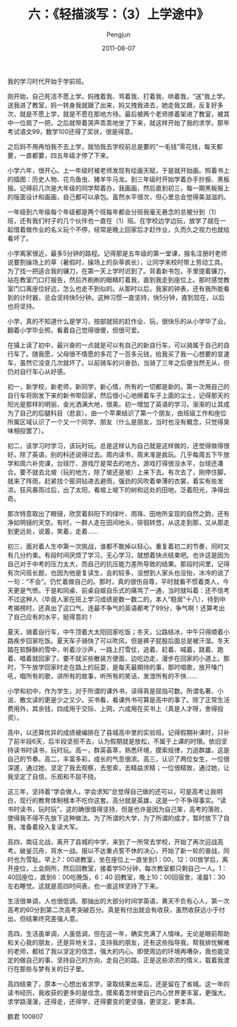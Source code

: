 ﻿---
layout: post
title: '六：《轻描淡写：（3）上学途中》'
date: 2011-08-07
author: Pengjun
tags: 成长印记
---

我的学习时代开始于学前班。

刚开始，自己死活不愿上学。妈拽着我、骂着我、打着我、哄着我，“送”我上学。送我进了教室，妈一转身我就跟了出来，妈又拽我进去，她走我又跟，反复好多次，就是不愿上学，就是不愿在那地方待。最后被两个老师掺着架进了教室，被其中一位扇了一把，之后就带着哭声乖乖地坐了下来，就这样开始了我的求学。那年考试语文99，数学100还得了奖状，很是得意。

之后妈不用再怕我不去上学，就怕我去学校前总是要的“一毛钱”零花钱，每天都要，一直都要，四五年级才停了下来。

小学六年，很开心。上一年级时被老师发现有绘画天赋，于是就开始画。照着书上的插图：历史人物、花鸟鱼虫、猪羊牛马龙。到三年级时开始学着办手抄报、黑板报。记得前几次是大年级的同学帮着办，我画画，然后直到初三，每一期黑板报上的版面设计和画画，自己都可以承包。虽然水平很次，但心里总会觉得美滋滋的。

一年级到六年级每个年级都是两个班每年都会分班我毫无悬念的总被分到（1）班，还有我们村子的几个伙伴也一直在（1）班。在学校边学边玩，放学了就在一起借着做作业的名义玩个不停，经常是晚上回家后才赶作业，久而久之视力也就给看坏了。

小学离家很近，最多5分钟的路程。记得那是五年级的第一堂课，报名注册时老师说要割操场上的草（暑假时，操场上的杂草疯长），让同学来校时带上劳动工具。为了找一把适合我的镰刀，在第一天上学时迟到了。背着新书包，手里提着镰刀，站在教室门口打报告，然后齐刷刷的眼睛盯着我，直到我走到座位上。那时感觉教室门口离座位好远，怎么也走不到似的。从那时以后，我家的钟表，还有我所能看到的计时器，总会坚持快5分钟。这种习惯一直坚持，快5分钟，直到现在，以后也将坚持。

小学，真的不知道什么是学习，按部就班的赶作业、玩，很快乐的从小学毕了业。翻着小学毕业照，看着自己觉得很傻，但很可爱。

在镇上读了初中，最兴奋的一点就是可以有自己的新自行车，可以骑属于自己的自行车了。随我愿，父母很不情愿的多花了一百多元钱，给我买了我一心想要的变速车，虽然它没变几次就坏了。以前骑车的兴奋劲，当骑了三年之后便当然无从，但仍对自行车心从好感。

初一，新学校，新老师，新同学，新心情，所有的一切都是新的。第一次用自己的自行车将刚发下来的新书带回家，然后很小心地擦着车子上面的尘土，记得那天的阳光是那样的明丽，金光洒满大地，很美。初一增加了英语的学习，渐渐的让其成为了自己的后腿科目（悲哀）。由一个苹果结识了第一个朋友，由班级工作和座位所属区域认识了一个又一个同学、朋友（什么是朋友，当时也没有概念，只觉得臭味相投罢了）。

初二，该学习时学习，该玩时玩。总是这样认为自己就是这样做的，还觉得做得很好。除了英语，别的科还说得过去。周内读书，周末准是疯玩。几乎每周五下午放学和周六补完课，台球厅、游戏厅是常去的地方。游戏打得很没水平，台球还凑合。要不就去北坡（玩的地方，除了坡还是坡）上来下去。有次去了，刚停住脚，就来了阵雨，赶紧找个窑洞钻进去避雨，强劲的风吹着单薄的衣裳，着实有些发凉。狂风暴雨过后，出了太阳，看坡上坡下的树和远处的田地，泛着阳光，净得出奇。

那次特意取出了眼镜，欣赏着斜阳下的绿叶、雨珠、田地所呈现的自然之韵，还有净如明镜的天空。有时，一群人走在田间地头，徘徊转悠，从这走到那，又从那走到更远处，说着，笑着，走着……

初三，面对着人生中第一次挑战，谁都不敢掉以轻心。重复着初二的节奏，同时又有几分约束。有段时间厌烦了学习，无心学习，就想着快点结束吧。也许这是因为自己对于中考的压力太大，而自己的抗压能力差所导致的结果。那段时间里，记得有次问班长题，也因为他是复读生，会的较多，没想到人家头也没抬，冰冷的说了一句：“不会”。仍忙着做自己的。那时，真的很伤自尊，平时就看不惯着类人，今天更是气愤。于是和同桌、前桌自娱自乐式的痛骂了一通，当时就叫着：还不信考不过这种人（毕竟人家在班上学习成绩是数一数二的，本人“稳居”十八），待到中考揭榜时，还真出了这口气，连最不争气的英语都考了99分，争气啊！还算考出了自己应有的水平，挺得意的！

夏天，骑着自行车，中午顶着大太阳回家吃饭；冬天，公路结冰，中午只得顺着小路疾步回家吃饭。夏天车子骑快了可以吹风，但是裤子屁股后面总是被汗湿。冬天踏在软酥酥的雪中，听着沙沙声，一路上打雪仗，追着、赶着、喊着，跳着、跑着、唱着就回家了。要不就买些散装方便面，边吃边走，漫步在回家的小道上。那时，下午放学回家时走在路上的玩耍，是每天最期待的事，那时唱歌，放开嗓门吼，唱所有的歌，讲所有的故事，听所有的笑话，发泄所有的不快……

小学和初中，作为学生，对于所谓的课外书，读得真是屈指可数。所谓名著、小说、散文读的更是少之又少。买书看，看课外书可算是高中的事了。除了正常生活费用外，其余钱，四成用于交际、上网，六成用在买书上（真是人才呀，舍得投资）。

高中，以还算优异的成绩被编排在了县城高中里的实验班。记得假期补课时，只补了前半段6天，后半段坚拒不去，认为假期就是放松，不属于上课的时限。依旧坚持读书时读书，玩时玩。高一，群英荟萃，熟悉环境，摸索规律，力追群雄，这是自己的节奏。高二，丰富多彩，成长的气息很浓。高三，认识了两位女生，一位很深邃，通过她，坚定了我去观察，去思索，去精益求精；一位很精致，通过她，让我坚定了自信，乐观和不屈不挠。

这三年，坚持着“学会做人，学会求知”总觉得自己做的还可以，可是高考让我明白，现行的教育体制根本不吃你这套。高分就是英雄，这是一个不争得事实。“读书时读书，玩时玩”，这的确很值得坚持，但是也许是因为自己笨，高考的落败，使得我不得不先放下这种做法。为了所谓的大学，为了所谓的成才，暂时放下了自我，准备着投入复读大军。

高四，南征北战，离开了县城的中学，来到了一所常去学校，开始了再次迎战高考。破釜沉舟，背水一战。报以不达重点誓不休的决心，开始了新一轮的奋战，同时也为雪耻。早上7：00进教室，坐在座位上一直坐到1：00，12：00放学后，离开座位，上会厕所，然后回教室，接着学50分钟，每次教室都只剩自己一人。1：40回座位，直到6：00吃晚饭，6：40 回教室，晚上10：00回宿舍，凌晨1：30左右睡觉。这就是高四时间表，也一直这样坚持了下来。

生活很单调，人也很低调。那抽出的大部分时间学英语，黄天不负有心人，第一次高考的60分到第二次高考突破百分。真是有付出就会有收获，虽然收获远小于付出，但结果终究差强人意。

高四，生活虽单调，人虽低调，但在这一年，确实充满了人情味。无论是眼前帮助和关心我的朋友，还是异地关注，支持我的朋友，还有这些指导我，帮我排忧解难的老师，都给了我以坚定的信念，强大的内心。即使周边的环境再嘈杂，我也能坚定的做自己的事，坚持自己的方向，走自己的路。正是这些浓浓的情义，载着我渡行在那些与梦有关的日子里。

高四结束了，原本一心想出省求学，录取结果出来后，还是留在了省城。这一年的读书经历，我收获的更多的是信念，摸索着怎样使自己内心世界更丰富，更强大。求学路漫漫，还得走，还得学，还得要变的更坚强，更坚定，更本真。

鹏君
100807